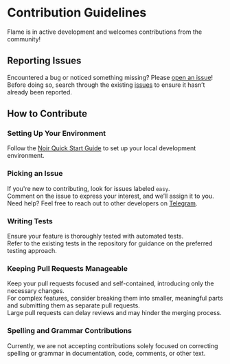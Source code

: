 # Contribution Guidelines

Flame is in active development and welcomes contributions from the community!

## Reporting Issues

Encountered a bug or noticed something missing? Please [open an issue](https://github.com/Suncrest-Labs/flame-noir-contracts/issues)!  
Before doing so, search through the existing [issues](https://github.com/Suncrest-Labs/flame-noir-contracts/issues) to ensure it hasn’t already been reported.

## How to Contribute

### Setting Up Your Environment

Follow the [Noir Quick Start Guide](https://docs.aztec.network/developers/getting_started) to set up your local development environment.

### Picking an Issue

If you're new to contributing, look for issues labeled `easy`.  
Comment on the issue to express your interest, and we’ll assign it to you.  
Need help? Feel free to reach out to other developers on [Telegram]().

### Writing Tests

Ensure your feature is thoroughly tested with automated tests.  
Refer to the existing tests in the repository for guidance on the preferred testing approach.

### Keeping Pull Requests Manageable

Keep your pull requests focused and self-contained, introducing only the necessary changes.  
For complex features, consider breaking them into smaller, meaningful parts and submitting them as separate pull requests.  
Large pull requests can delay reviews and may hinder the merging process.

### Spelling and Grammar Contributions

Currently, we are not accepting contributions solely focused on correcting spelling or grammar in documentation, code, comments, or other text.
